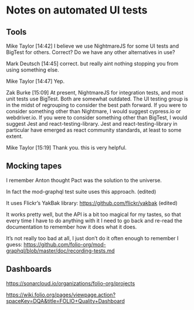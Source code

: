 # Notes on automated UI tests


## Tools

Mike Taylor [14:42]
I believe we use NightmareJS for some UI tests and BigTest for others. Correct? Do we have any other alternatives in use?

Mark Deutsch [14:45]
correct. but really aint nothing stopping you from using something else.

Mike Taylor [14:47]
Yep.

Zak Burke [15:09]
At present, NightmareJS for integration tests, and most unit tests use BigTest. Both are somewhat outdated. The UI testing group is in the midst of regrouping to consider the best path forward. If you were to consider something other than Nightmare, I would suggest cypress.io or webdriver.io. If you were to consider something other than BigTest, I would suggest Jest and react-testing-library.
Jest and react-testing-library in particular have emerged as react community standards, at least to some extent.

Mike Taylor [15:19]
Thank you. this is very helpful.


## Mocking tapes

I remember Anton thought Pact was the solution to the universe.

In fact the mod-graphql test suite uses this approach. (edited) 

It uses Flickr’s YakBak library: https://github.com/flickr/yakbak (edited) 

It works pretty well, but the API is a bit too magical for my tastes, so that every time I have to do anything with it I need to go back and re-read the documentation to remember how it does what it does.

It’s not really too bad at all, I just don’t do it often enough to remember I guess:
https://github.com/folio-org/mod-graphql/blob/master/doc/recording-tests.md


## Dashboards

https://sonarcloud.io/organizations/folio-org/projects

https://wiki.folio.org/pages/viewpage.action?spaceKey=DQA&title=FOLIO+Quality+Dashboard



